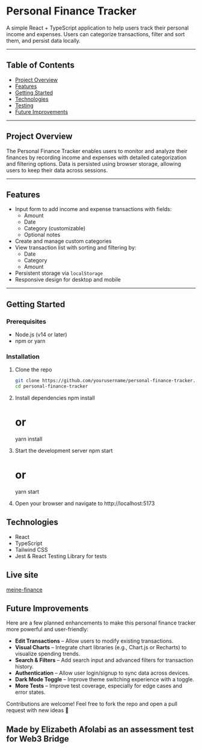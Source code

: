 # Personal Finance Tracker

A simple React + TypeScript application to help users track their personal income and expenses. Users can categorize transactions, filter and sort them, and persist data locally. 

---

## Table of Contents

- [Project Overview](#project-overview)  
- [Features](#features)  
- [Getting Started](#getting-started)  
- [Technologies](#technologies)  
- [Testing](#testing)
- [Future Improvements](#future-improvements)  

---

## Project Overview

The Personal Finance Tracker enables users to monitor and analyze their finances by recording income and expenses with detailed categorization and filtering options. Data is persisted using browser storage, allowing users to keep their data across sessions.

---

## Features

- Input form to add income and expense transactions with fields:  
  - Amount  
  - Date  
  - Category (customizable)  
  - Optional notes  
- Create and manage custom categories  
- View transaction list with sorting and filtering by:  
  - Date  
  - Category  
  - Amount  
- Persistent storage via `localStorage`  
- Responsive design for desktop and mobile  

---

## Getting Started

### Prerequisites

- Node.js (v14 or later)  
- npm or yarn  

### Installation

1. Clone the repo  
   ```bash
   git clone https://github.com/yourusername/personal-finance-tracker.git
   cd personal-finance-tracker

2. Install dependencies
    npm install
    # or
    yarn install
   
3. Start the development server
    npm start
    # or
    yarn start

4. Open your browser and navigate to http://localhost:5173

## Technologies
   - React
   - TypeScript
   - Tailwind CSS
   - Jest & React Testing Library for tests

 ## Live site  
  [meine-finance](https://meine-finance.vercel.app/)

  ##  Future Improvements

  Here are a few planned enhancements to make this personal finance tracker more powerful and user-friendly:

  - **Edit Transactions** – Allow users to modify existing transactions.
  - **Visual Charts** – Integrate chart libraries (e.g., Chart.js or Recharts) to visualize spending trends.
  - **Search & Filters** – Add search input and advanced filters for transaction history.
  - **Authentication** – Allow user login/signup to sync data across devices.
  - **Dark Mode Toggle** – Improve theme switching experience with a toggle.
  - **More Tests** – Improve test coverage, especially for edge cases and error states.

  Contributions are welcome! Feel free to fork the repo and open a pull request with new ideas 🚀

  
## Made by Elizabeth Afolabi as an assessment test for Web3 Bridge